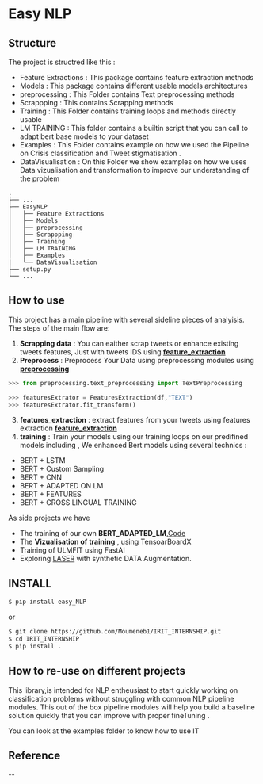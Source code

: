 # Easy NLP 


## Structure


The project is structred like this : 


- Feature Extractions : This package contains feature extraction methods
- Models : This package contains different usable models architectures 
- preprocessing : This Folder contains Text preprocessing methods 
- Scrappping : This contains Scrapping methods  
- Training : This Folder contains training loops and methods directly usable 
- LM TRAINING : This folder contains a builtin script that you can call to adapt bert base models to your dataset
- Examples : This Folder contains example on how we used the Pipeline on Crisis classification and Tweet stigmatisation  .
- DataVisualisation : On this Folder we show examples on how we uses Data vizualisation and transformation to improve our understanding of the problem 

```
.
├── ...
├── EasyNLP
│   ├── Feature Extractions
│   ├── Models
│   ├── preprocessing
│   ├── Scrappping
│   ├── Training 
│   ├── LM TRAINING
│   ├── Examples 
|   └── DataVisualisation
├── setup.py
└── ...
```





## How to use

This project has a main pipeline with several sideline pieces of analyisis. The steps of the main flow are:

1. __Scrapping data__ : You can eaither scrap tweets or enhance existing tweets features, Just with tweets IDS using [__feature_extraction__](Easy_NLP/scrapping)
2. __Preprocess__ : Preprocess Your Data using preprocessing modules using [__preprocessing__](Easy_NLP/preprocessing)


```python 
>>> from preprocessing.text_preprocessing import TextPreprocessing

>>> featuresExtrator = FeaturesExtraction(df,"TEXT")
>>> featuresExtrator.fit_transform()
```


3. __features_extraction__ : extract features from your tweets using features extraction [__feature_extraction__](Easy_NLP/feature_extraction)
4. __training__ : Train your models using our training loops on our predifined models including ,
We enhanced Bert models using several technics : 
-   BERT + LSTM
-   BERT + Custom Sampling 
-   BERT + CNN
-   BERT + ADAPTED ON LM 
-   BERT + FEATURES
-   BERT + CROSS LINGUAL TRAINING 




As side projects we have

- The training of our own __BERT_ADAPTED_LM__,[Code](Codes/deep_learning/1_design/2_word_embedding_train.ipynb)
- The __Vizualisation of training__ , using TensoarBoardX 
- Training of ULMFIT using FastAI
- Exploring [LASER](https://engineering.fb.com/ai-research/laser-multilingual-sentence-embeddings/) with synthetic DATA Augmentation.

  
## INSTALL 
```bash
$ pip install easy_NLP
```

or 

```bash
$ git clone https://github.com/Moumeneb1/IRIT_INTERNSHIP.git
$ cd IRIT_INTERNSHIP
$ pip install .
```


## How to re-use on different projects

This library,is intended for NLP entheusiast to start quickly working on classification problems without struggling with common NLP pipeline modules. This out of the box pipeline modules will help you build a baseline solution quickly that you can improve with proper fineTuning .

You can look at the examples folder to know how to use IT 

## Reference

--

